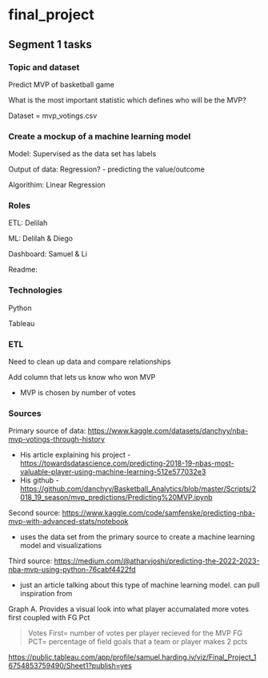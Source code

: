 # final_project

## Segment 1 tasks

### Topic and dataset
Predict MVP of basketball game

What is the most important statistic which defines who will be the MVP?

Dataset = mvp_votings.csv

### Create a mockup of a machine learning model

Model:
Supervised as the data set has labels

Output of data:
Regression? - predicting the value/outcome

Algorithim:
Linear Regression

### Roles

ETL: Delilah 

ML: Delilah & Diego

Dashboard: Samuel & Li

Readme: 

### Technologies
Python

Tableau


### ETL
Need to clean up data and compare relationships

Add column that lets us know who won MVP

- MVP is chosen by number of votes

### Sources
Primary source of data: 
https://www.kaggle.com/datasets/danchyy/nba-mvp-votings-through-history
- His article explaining his project - https://towardsdatascience.com/predicting-2018-19-nbas-most-valuable-player-using-machine-learning-512e577032e3
- His github - https://github.com/danchyy/Basketball_Analytics/blob/master/Scripts/2018_19_season/mvp_predictions/Predicting%20MVP.ipynb

Second source: 
https://www.kaggle.com/code/samfenske/predicting-nba-mvp-with-advanced-stats/notebook
- uses the data set from the primary source to create a machine learning model and visualizations

Third source: 
https://medium.com/@atharvjoshi/predicting-the-2022-2023-nba-mvp-using-python-76cabf4422fd
- just an article talking about this type of machine learning model. can pull inspiration from


Graph A. Provides a visual look into what player accumalated more votes first coupled with FG Pct
  >Votes First= number of votes per player recieved for the MVP 
  >FG PCT= percentage of field goals that a team or player makes 2 pcts
  
 https://public.tableau.com/app/profile/samuel.harding.iv/viz/Final_Project_16754853759490/Sheet1?publish=yes
